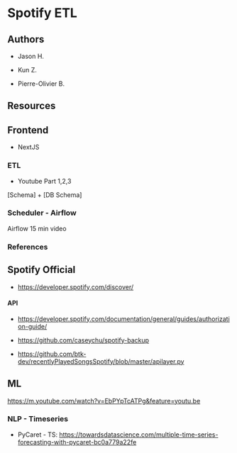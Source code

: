 # Spotify ETL

## Authors

- Jason H.

- Kun Z.

- Pierre-Olivier B.

## Resources

## Frontend

- NextJS

### ETL

- Youtube Part 1,2,3

[Schema] + [DB Schema]

### Scheduler - Airflow

Airflow 15 min video

### References

## Spotify Official

- https://developer.spotify.com/discover/

#### API

- https://developer.spotify.com/documentation/general/guides/authorization-guide/

- https://github.com/caseychu/spotify-backup

- https://github.com/btk-dev/recentlyPlayedSongsSpotify/blob/master/apilayer.py

## ML

https://m.youtube.com/watch?v=EbPYpTcATPg&feature=youtu.be

### NLP - Timeseries

- PyCaret - TS: https://towardsdatascience.com/multiple-time-series-forecasting-with-pycaret-bc0a779a22fe
